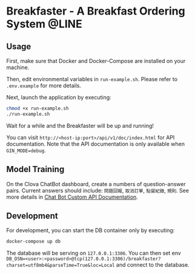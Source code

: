 # Breakfaster - A Breakfast Ordering System @LINE
## Usage
First, make sure that Docker and Docker-Compose are installed on your machine.

Then, edit environmental variables in `run-example.sh`. Please refer to `.env.example` for more details.

Next, launch the application by executing:
```bash
chmod +x run-example.sh
./run-example.sh
```

Wait for a while and the Breakfaster will be up and running!

You can visit `http://<host-ip:port>/api/v1/doc/index.html` for API documentation. Note that the API documentation is only available when `GIN_MODE=debug`.
## Model Training
On the Clova ChatBot dashboard, create a numbers of question-answer pairs. Current answers should include: `問題回報`, `取消訂單`, `點餐紀錄`, `規則`. See more details in [Chat Bot Custom API Documentation](https://apidocs.ncloud.com/en/ai-application-service/chatbot/chatbot/).
## Development
For development, you can start the DB container only by executing:
```bash
docker-compose up db
```

The database will be serving on `127.0.0.1:3306`. You can then set env `DB_DSN=<user>:<password>@tcp(127.0.0.1:3306)/breakfaster?charset=utf8mb4&parseTime=True&loc=Local` and connect to the database.

